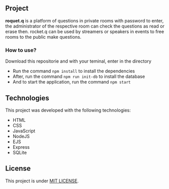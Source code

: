## Project
**roquet.q** is a platform of questions in private rooms with password to enter, the administrator of the respective room can check the questions as read or erase then. rocket.q can be used by streamers or speakers in events to free rooms to the public make questions.

### How to use?
Download this repositorie and with your teminal, enter in the directory
- Run the command `npm install` to install the dependencies
- After, run the command `npm run init-db` to install the database
- And to start the application, run the command `npm start` 

## Technologies
This project was developed with the following technologies:

- HTML
- CSS
- JavaScript
- NodeJS
- EJS
- Express
- SQLite

## License
This project is under [MIT LICENSE](https://github.com/Symonnv/rocket.q/blob/main/LICENSE).
